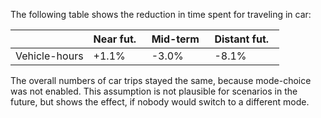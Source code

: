 

The following table shows the reduction in time spent for traveling in car:

|                | Near fut. &nbsp;  | Mid-term &nbsp; | Distant fut. &nbsp;
|----------------|-----------------|-------------------|-------------------|
| Vehicle-hours  |  +1.1%  | -3.0% |  -8.1%   |

The overall numbers of car trips stayed the same, because mode-choice was not enabled.
This assumption is not plausible for scenarios in the future, but shows the effect, if nobody would switch to a different mode.